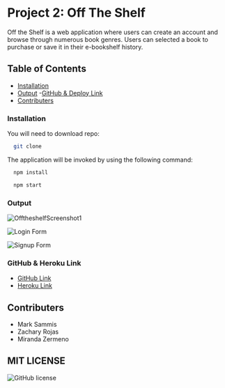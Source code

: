 # Project 2: Off The Shelf

Off the Shelf is a web application where users can create an account and browse through numerous book genres. Users can selected a book to purchase or save it in their e-bookshelf history. 

## Table of Contents 
- [Installation](#installation)
- [Output](#output)
 -[GitHub & Deploy Link](#githubdeploylink)
- [Contributers](#contributers)

### Installation  

You will need to download repo:

```bash
  git clone 
``` 
The application will be invoked by using the following command:

```bash
  npm install 
``` 
```bash
  npm start
```

### Output

![OfftheshelfScreenshot1](https://user-images.githubusercontent.com/87839888/142719315-6aff7114-a841-4d37-ba8e-b9f4ce4ea286.PNG)

![Login Form](https://user-images.githubusercontent.com/87839888/142719349-a9f77ab3-0a94-4547-b92c-d958294cc661.PNG)

![Signup Form](https://user-images.githubusercontent.com/87839888/142719363-46d296f3-243a-4371-9e30-f0b13fb5279c.PNG)

### GitHub & Heroku Link

* [GitHub Link](https://github.com/mjs-esfsc/SMU-Project-2)
* [Heroku Link]()

## Contributers
* Mark Sammis
* Zachary Rojas
* Miranda Zermeno

## MIT LICENSE 
![GitHub license](https://img.shields.io/badge/license-MIT-#69ff69.svg)
